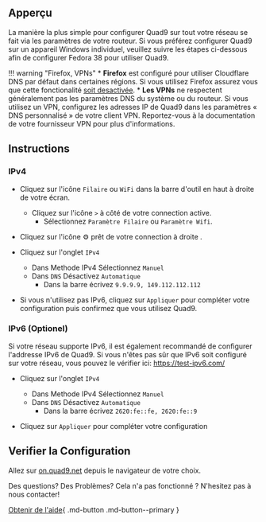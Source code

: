 ## Apperçu

La manière la plus simple pour configurer Quad9 sur tout votre réseau se fait via les paramètres de votre routeur. Si vous préférez configurer Quad9 sur un appareil Windows individuel, veuillez suivre les étapes ci-dessous afin de configurer Fedora 38 pour utiliser Quad9.

!!! warning "Firefox, VPNs"
    * **Firefox** est configuré pour utiliser Cloudflare DNS par défaut dans certaines régions. Si vous utilisez Firefox assurez vous que cette fonctionalité [soit desactivée](https://support.mozilla.org/en-US/kb/dns-over-https#w_configure-doh-protection-settings).
    * **Les VPNs** ne respectent généralement pas les paramètres DNS du système ou du routeur. Si vous utilisez un VPN, configurez les adresses IP de Quad9 dans les paramètres « DNS personnalisé » de votre client VPN. Reportez-vous à la documentation de votre fournisseur VPN pour plus d'informations.

## Instructions

### IPv4 

* Cliquez sur l'icône `Filaire` ou `WiFi` dans la barre d'outil en haut à droite de votre écran.
    * Cliquez sur l'icône `>` à côté de votre connection active.
        * Sélectionnez `Paramètre Filaire` ou `Paramètre Wifi`.

* Cliquez sur l'icône :gear: prêt de votre connection à droite .

* Cliquez sur l'onglet `IPv4`
	* Dans Methode IPv4 Sélectionnez `Manuel`
    * Dans `DNS` Désactivez `Automatique` 
        * Dans la barre écrivez `9.9.9.9, 149.112.112.112`


* Si vous n'utilisez pas IPv6, cliquez sur `Appliquer` pour compléter votre configuration puis confirmez que vous utilisez Quad9.


### IPv6 (Optionel)

Si votre réseau supporte IPv6, il est également recommandé de configurer l'addresse IPv6 de Quad9. Si vous n'êtes pas sûr que IPv6 soit configuré sur votre réseau, vous pouvez le vérifier ici: https://test-ipv6.com/

* Cliquez sur l'onglet `IPv4`
	* Dans Methode IPv4 Sélectionnez `Manuel`
    * Dans `DNS` Désactivez `Automatique` 
        * Dans la barre écrivez `2620:fe::fe, 2620:fe::9`




* Cliquez sur `Appliquer` pour compléter votre configuration

## Verifier la Configuration

Allez sur [on.quad9.net](https://on.quad9.net) depuis le navigateur de votre choix.

Des questions? Des Problèmes? Cela n'a pas fonctionné ? N'hesitez pas à nous contacter!

[Obtenir de l'aide](https://quad9.net/fr/support/contact){ .md-button .md-button--primary }
